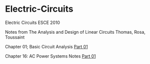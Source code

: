 # Electric-Circuits
Electric Circuits ESCE 2010

Notes from The Analysis and Design of Linear Circuits Thomas, Rosa, Toussaint

Chapter 01; Basic Circuit Analysis [Part 01](Linear-Circuits-Notes/Chapter_01_Basic_Circuit_Analysis_part1_Notes.pdf)

Chapter 16: AC Power Systems Notes [Part 01](Linear-Circuits-Notes/Chapter_16_AC_Power_Systems_Notes_part_01.pdf)
